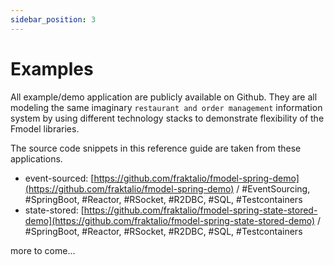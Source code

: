 ```yaml
---
sidebar_position: 3
---
```


# Examples

All example/demo application are publicly available on Github.
They are all modeling the same imaginary `restaurant and order management` information system by using different technology stacks to demonstrate flexibility of the Fmodel libraries.

The source code snippets in this reference guide are taken from these applications.

- event-sourced: [https://github.com/fraktalio/fmodel-spring-demo](https://github.com/fraktalio/fmodel-spring-demo) / #EventSourcing, #SpringBoot, #Reactor, #RSocket, #R2DBC, #SQL, #Testcontainers
- state-stored: [https://github.com/fraktalio/fmodel-spring-state-stored-demo](https://github.com/fraktalio/fmodel-spring-state-stored-demo) / #SpringBoot, #Reactor, #RSocket, #R2DBC, #SQL, #Testcontainers


more to come...
